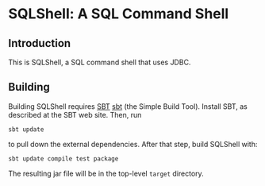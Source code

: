 SQLShell: A SQL Command Shell
=============================

Introduction
------------

This is SQLShell, a SQL command shell that uses JDBC.

Building
--------

Building SQLShell requires [SBT] [sbt] (the Simple Build Tool). Install
SBT, as described at the SBT web site. Then, run

    sbt update

to pull down the external dependencies. After that step, build SQLShell
with:

    sbt update compile test package
The resulting jar file will be in the top-level `target` directory.

  [sbt]: http://code.google.com/p/simple-build-tool
